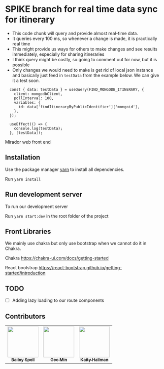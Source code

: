 # SPIKE branch for real time data sync for itinerary

- This code chunk will query and provide almost real-time data. 
- It queries every 100 ms, so whenever a change is made, it is practically real time
- This might provide us ways for others to make changes and see results immediately, especially for sharing itineraries
- I think query might be costly, so going to comment out for now, but it is possible
- Only changes we would need to make is get rid of local json instance and basically just feed in `testData` from the example below. We can give it a test soon.

```
  const { data: testData } = useQuery(FIND_MONGODB_ITINERARY, {
    client: mongodbClient,
    pollInterval: 100,
    variables: {
      id: data['findItineraryByPublicIdentifier']['mongoid'],
    },
  });

  useEffect(() => {
    console.log(testData);
  }, [testData]);
```

Mirador web front end

## Installation

Use the package manager [yarn](https://classic.yarnpkg.com/en/docs/install) to install all dependencies.

Run ```yarn install```

## Run development server

To run our development server

Run ```yarn start:dev``` in the root folder of the project

## Front Libraries

We mainly use chakra but only use bootstrap when we cannot do it in Chakra.

Chakra https://chakra-ui.com/docs/getting-started

React bootstrap https://react-bootstrap.github.io/getting-started/introduction

## TODO
- [ ] Adding lazy loading to our route components

## Contributors

<table>
  <tr>
    <td align="center">
        <a href="https://github.com/baileyg2016" target="_blank"><img src="https://avatars3.githubusercontent.com/u/23178729?s=460&v=4" width="100px;" alt=""/>
            <br />
            <sub><b text-align="center">Bailey Spell</b></sub>
        </a>
    </td>
    <td align="center">
        <a href="https://github.com/geomin76" target="_blank"><img src="https://avatars2.githubusercontent.com/u/31418725?s=460&v=4" width="100px;" alt=""/>
            <br />
            <sub><b text-align="center">Geo Min</b></sub>
        </a>
    </td>
    <td align="center">
        <a href="https://github.com/kaityhallman" target="_blank"><img src="https://avatars2.githubusercontent.com/u/10733854?s=460&v=4" width="100px;" alt=""/>
            <br />
            <sub><b text-align="center">Kaity Hallman</b></sub>
        </a>
    </td>
  </tr>
</table>
